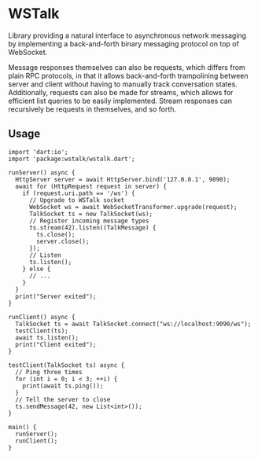 # WSTalk

Library providing a natural interface to asynchronous network messaging by implementing a back-and-forth binary messaging protocol on top of WebSocket.

Message responses themselves can also be requests, which differs from plain RPC protocols, in that it allows back-and-forth trampolining between server and client without having to manually track conversation states. Additionally, requests can also be made for streams, which allows for efficient list queries to be easily implemented. Stream responses can recursively be requests in themselves, and so forth.

## Usage

```
import 'dart:io';
import 'package:wstalk/wstalk.dart';

runServer() async {
  HttpServer server = await HttpServer.bind('127.0.0.1', 9090);
  await for (HttpRequest request in server) {
    if (request.uri.path == '/ws') {
      // Upgrade to WSTalk socket
      WebSocket ws = await WebSocketTransformer.upgrade(request);
      TalkSocket ts = new TalkSocket(ws);
      // Register incoming message types
      ts.stream(42).listen((TalkMessage) {
        ts.close();
        server.close();
      });
      // Listen
      ts.listen();
    } else {
      // ...
    }
  }
  print("Server exited");
}

runClient() async {
  TalkSocket ts = await TalkSocket.connect("ws://localhost:9090/ws");
  testClient(ts);
  await ts.listen();
  print("Client exited");
}

testClient(TalkSocket ts) async {
  // Ping three times
  for (int i = 0; i < 3; ++i) {
    print(await ts.ping());
  }
  // Tell the server to close
  ts.sendMessage(42, new List<int>());
}

main() {
  runServer();
  runClient(); 
}
```
